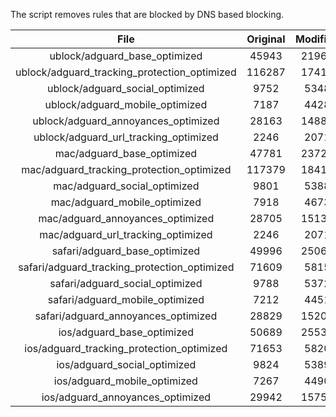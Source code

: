 The script removes rules that are blocked by DNS based blocking.


| File | Original | Modified |
|:----:|:-----:|:-----:|
| ublock/adguard_base_optimized | 45943 | 21964 |
| ublock/adguard_tracking_protection_optimized | 116287 | 17416 |
| ublock/adguard_social_optimized | 9752 | 5348 |
| ublock/adguard_mobile_optimized | 7187 | 4428 |
| ublock/adguard_annoyances_optimized | 28163 | 14880 |
| ublock/adguard_url_tracking_optimized | 2246 | 2071 |
| mac/adguard_base_optimized | 47781 | 23720 |
| mac/adguard_tracking_protection_optimized | 117379 | 18411 |
| mac/adguard_social_optimized | 9801 | 5388 |
| mac/adguard_mobile_optimized | 7918 | 4673 |
| mac/adguard_annoyances_optimized | 28705 | 15136 |
| mac/adguard_url_tracking_optimized | 2246 | 2071 |
| safari/adguard_base_optimized | 49996 | 25069 |
| safari/adguard_tracking_protection_optimized | 71609 | 5815 |
| safari/adguard_social_optimized | 9788 | 5372 |
| safari/adguard_mobile_optimized | 7212 | 4451 |
| safari/adguard_annoyances_optimized | 28829 | 15208 |
| ios/adguard_base_optimized | 50689 | 25531 |
| ios/adguard_tracking_protection_optimized | 71653 | 5820 |
| ios/adguard_social_optimized | 9824 | 5389 |
| ios/adguard_mobile_optimized | 7267 | 4490 |
| ios/adguard_annoyances_optimized | 29942 | 15758 |